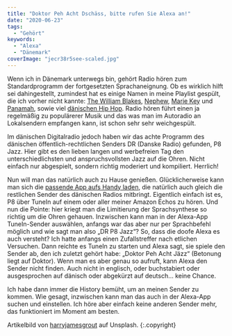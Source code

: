 ```yaml
---
title: "Doktor Peh Acht Dschäss, bitte rufen Sie Alexa an!"
date: "2020-06-23"
tags:
  - "Gehört"
keywords:
  - "Alexa"
  - "Dänemark"
coverImage: "jecr38r5see-scaled.jpg"
---
```


Wenn ich in Dänemark unterwegs bin, gehört Radio hören zum Standardprogramm der fortgesetzten Sprachaneignung. Ob es wirklich hilft sei dahingestellt, zumindest hat es einige Namen in meine Playlist gespült, die ich vorher nicht kannte: [The William Blakes](https://couchblog.de/blog/2020/01/14/the-william-blakes/), [Nephew](https://de.wikipedia.org/wiki/Nephew), [Marie Key](https://de.wikipedia.org/wiki/Marie_Key) und [Panamah](https://en.wikipedia.org/wiki/Panamah), sowie viel [dänischen Hip Hop](https://couchblog.de/blog/2020/01/15/danske-rap/). Radio hören führt einen ja regelmäßig zu populärerer Musik und das was man im Autoradio an Lokalsendern empfangen kann, ist schon sehr sehr weichgespült.

Im dänischen Digitalradio jedoch haben wir das achte Programm des dänischen öffentlich-rechtlichen Senders DR (Danske Radio) gefunden, P8 Jazz. Hier gibt es den lieben langen und werbefreien Tag den unterschiedlichsten und anspruchsvollsten Jazz auf die Ohren. Nicht einfach nur abgespielt, sondern richtig moderiert und kompiliert. Herrlich!

Nun will man das natürlich auch zu Hause genießen. Glücklicherweise kann man sich die [passende App aufs Handy laden](https://apps.apple.com/de/app/dr-radio/id433155921), die natürlich auch gleich die restlichen Sender des dänischen Radios mitbringt. Eigentlich einfach ist es, P8 über TuneIn auf einem oder aller meiner Amazon Echos zu hören. Und nun die Pointe: hier kriegt man die Limitierung der Sprachsynthese so richtig um die Ohren gehauen. Inzwischen kann man in der Alexa-App TuneIn-Sender auswählen, anfangs war das aber nur per Sprachbefehl möglich und wie sagt man also „DR P8 Jazz“? So, dass die doofe Alexa es auch versteht? Ich hatte anfangs einen Zufallstreffer nach etlichen Versuchen. Dann reichte es TuneIn zu starten und Alexa sagt, sie spiele den Sender ab, den ich zuletzt gehört habe: „Doktor Peh Acht Jäzz“ (Betonung liegt auf Doktor). Wenn man es aber genau so aufruft, kann Alexa den Sender nicht finden. Auch nicht in englisch, oder buchstabiert oder ausgesprochen auf dänisch oder abgekürzt auf deutsch… keine Chance.

Ich habe dann immer die History bemüht, um an meinen Sender zu kommen. Wie gesagt, inzwischen kann man das auch in der Alexa-App suchen und einstellen. Ich höre aber einfach keine anderen Sender mehr, das funktioniert im Moment am besten.

Artikelbild von [harryjamesgrout](https://unsplash.com/photos/jECR38r5sEE?utm_source=unsplash&utm_medium=referral&utm_content=creditShareLink) auf Unsplash. {:.copyright}
